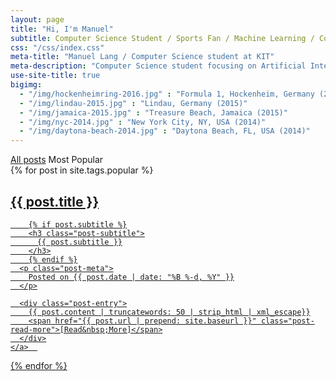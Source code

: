 ```yaml
---
layout: page
title: "Hi, I'm Manuel"
subtitle: Computer Science Student / Sports Fan / Machine Learning / Computer Vision
css: "/css/index.css"
meta-title: "Manuel Lang / Computer Science student at KIT"
meta-description: "Computer Science student focusing on Artificial Intelligence and Robotics interested in state-of-the-art technologies, sports, books and travelling."
use-site-title: true
bigimg:
  - "/img/hockenheimring-2016.jpg" : "Formula 1, Hockenheim, Germany (2016)"
  - "/img/lindau-2015.jpg" : "Lindau, Germany (2015)"
  - "/img/jamaica-2015.jpg" : "Treasure Beach, Jamaica (2015)"
  - "/img/nyc-2014.jpg" : "New York City, NY, USA (2014)"
  - "/img/daytona-beach-2014.jpg" : "Daytona Beach, FL, USA (2014)" 
---
```


<div class="list-filters">
  <a href="/" class="list-filter">All posts</a>
  <span class="list-filter filter-selected">Most Popular</span>
</div>

<div class="posts-list">
  {% for post in site.tags.popular %}
  <article>
    <a class="post-preview" href="{{ post.url | prepend: site.baseurl }}">
	    <h2 class="post-title">{{ post.title }}</h2>
	
	    {% if post.subtitle %}
	    <h3 class="post-subtitle">
	      {{ post.subtitle }}
	    </h3>
	    {% endif %}
      <p class="post-meta">
        Posted on {{ post.date | date: "%B %-d, %Y" }}
      </p>

      <div class="post-entry">
        {{ post.content | truncatewords: 50 | strip_html | xml_escape}}
        <span href="{{ post.url | prepend: site.baseurl }}" class="post-read-more">[Read&nbsp;More]</span>
      </div>
    </a>  
   </article>
  {% endfor %}
</div>